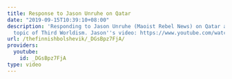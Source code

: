 ```yaml
---
title: Response to Jason Unruhe on Qatar
date: "2019-09-15T10:39:10+08:00"
description: 'Responding to Jason Unruhe (Maoist Rebel News) on Qatar and the general
  topic of Third Worldism. Jason''s video: https://www.youtube.com/watch?v=9cR8E60f7GY'
url: /thefinnishbolshevik/_DGsBpz7FjA/
providers:
  youtube:
    id: _DGsBpz7FjA
type: video
---
```

